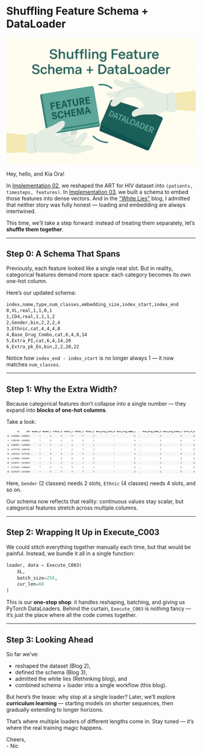 # Shuffling Feature Schema + DataLoader

<img src="ImageStuff/ZFig033_ShufflingSchemeWithLoader.png" width="600"/>  

Hey, hello, and Kia Ora!

In [Implementation 02](https://github.com/NicKuo-ResearchStuff/Health_Gym_AI/tree/main/Blogs/Blogs_Z_Implementation/Implementation02), we reshaped the ART for HIV dataset into `(patients, timesteps, features)`.
In [Implementation 03](https://github.com/NicKuo-ResearchStuff/Health_Gym_AI/tree/main/Blogs/Blogs_Z_Implementation/Implementation03), we built a schema to embed those features into dense vectors.
And in the ["White Lies"](https://github.com/NicKuo-ResearchStuff/Health_Gym_AI/tree/main/Blogs/Blogs_Z_Implementation/RethinkingFeatureSchema) blog, I admitted that neither story was fully honest — loading and embedding are always intertwined.

This time, we’ll take a step forward: instead of treating them separately, let’s **shuffle them together**.

---

## Step 0: A Schema That Spans

Previously, each feature looked like a single neat slot.
But in reality, categorical features demand more space: each category becomes its own one-hot column.

Here’s our updated schema:

```text
index,name,type,num_classes,embedding_size,index_start,index_end
0,VL,real,1,1,0,1
1,CD4,real,1,1,1,2
2,Gender,bin,2,2,2,4
3,Ethnic,cat,4,4,4,8
4,Base_Drug_Combo,cat,6,4,8,14
5,Extra_PI,cat,6,4,14,20
6,Extra_pk_En,bin,2,2,20,22
```

Notice how `index_end - index_start` is no longer always 1 — it now matches `num_classes`.

---

## Step 1: Why the Extra Width?

Because categorical features don’t collapse into a single number — they expand into **blocks of one-hot columns**.

Take a look:

<img src="ImageStuff/ZFig034_OneHot.png" width="600"/>  

Here, `Gender` (2 classes) needs 2 slots,
`Ethnic` (4 classes) needs 4 slots,
and so on.

Our schema now reflects that reality: continuous values stay scalar, but categorical features stretch across multiple columns.

---

## Step 2: Wrapping It Up in Execute_C003

We could stitch everything together manually each time, but that would be painful.
Instead, we bundle it all in a single function:

```python
loader, data = Execute_C003(
    XL, 
    batch_size=256, 
    cur_len=60
)
```

This is our **one-stop shop**: it handles reshaping, batching, and giving us PyTorch DataLoaders.
Behind the curtain, `Execute_C003` is nothing fancy — it’s just the place where all the code comes together.

---

## Step 3: Looking Ahead

So far we’ve:

* reshaped the dataset (Blog 2),
* defined the schema (Blog 3),
* admitted the white lies (Rethinking blog), and
* combined schema + loader into a single workflow (this blog).

But here’s the tease: why stop at a single loader?
Later, we’ll explore **curriculum learning** — starting models on shorter sequences, then gradually extending to longer horizons.

That’s where multiple loaders of different lengths come in.
Stay tuned — it’s where the real training magic happens.

Cheers,</br>
\- Nic
